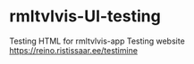 # rmltvlvis-UI-testing
Testing HTML for rmltvlvis-app
Testing website https://reino.ristissaar.ee/testimine
